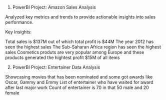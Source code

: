 1) PowerBI Project: Amazon Sales Analysis

Analyzed key metrics and trends to provide actionable insights into sales performance.

Key Insights:

Total sales is $137M out of which total profit is $44M
The year 2012 has seen the highest sales
The Sub-Saharan Africa region has seen the highest sales
Cosmetics produts are very popular among Europe and these products generated the hightest profit $15M of all items

2) PowerBI Project: Entertainer Data Analysis

Showcasing movies that has been nominated and some got awards like Oscar, Gammy and Emmy
List of entertainer who have waited for award after last major work
Count of entertainer is 70 in that 50 male and 20 female

